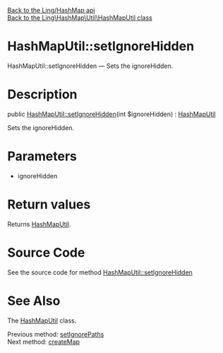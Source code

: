 [Back to the Ling/HashMap api](https://github.com/lingtalfi/HashMap/blob/master/doc/api/Ling/HashMap.md)<br>
[Back to the Ling\HashMap\Util\HashMapUtil class](https://github.com/lingtalfi/HashMap/blob/master/doc/api/Ling/HashMap/Util/HashMapUtil.md)


HashMapUtil::setIgnoreHidden
================



HashMapUtil::setIgnoreHidden — Sets the ignoreHidden.




Description
================


public [HashMapUtil::setIgnoreHidden](https://github.com/lingtalfi/HashMap/blob/master/doc/api/Ling/HashMap/Util/HashMapUtil/setIgnoreHidden.md)(int $ignoreHidden) : [HashMapUtil](https://github.com/lingtalfi/HashMap/blob/master/doc/api/Ling/HashMap/Util/HashMapUtil.md)




Sets the ignoreHidden.




Parameters
================


- ignoreHidden

    


Return values
================

Returns [HashMapUtil](https://github.com/lingtalfi/HashMap/blob/master/doc/api/Ling/HashMap/Util/HashMapUtil.md).








Source Code
===========
See the source code for method [HashMapUtil::setIgnoreHidden](https://github.com/lingtalfi/HashMap/blob/master/Util/HashMapUtil.php#L160-L164)


See Also
================

The [HashMapUtil](https://github.com/lingtalfi/HashMap/blob/master/doc/api/Ling/HashMap/Util/HashMapUtil.md) class.

Previous method: [setIgnorePaths](https://github.com/lingtalfi/HashMap/blob/master/doc/api/Ling/HashMap/Util/HashMapUtil/setIgnorePaths.md)<br>Next method: [createMap](https://github.com/lingtalfi/HashMap/blob/master/doc/api/Ling/HashMap/Util/HashMapUtil/createMap.md)<br>

